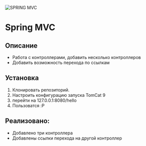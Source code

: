 ![SPRING MVC](https://spring.io/images/spring-logo-2022-dark-2f10e8055653ec50e693eb444291d742.svg)

# Spring MVC

## Описание
- Работа с контроллерами, добавить несколько контроллеров
- Добавить возможность перехода по ссылкам

## Установка 
1. Клонировать репозиторий.
2. Настроить конфигурацию запуска TomCat 9
3. перейти на 127.0.0.1:8080/hello
4. Пользоватся :P

## Реализовано:
- Добавлено три контроллера
- Добавлены ссылки перехода на другой контроллер

